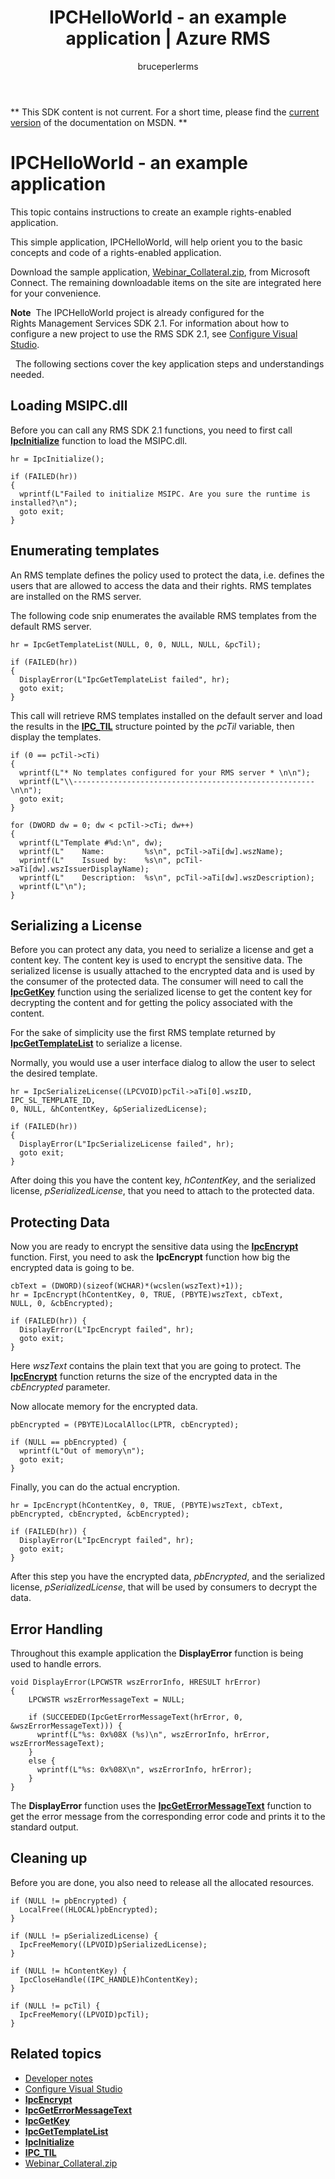 ﻿---
# required metadata

title: IPCHelloWorld - an example application | Azure RMS
description: This topic contains instructions to create an example rights-enabled application.
keywords:
author: bruceperlerms
manager: mbaldwin
ms.date: 08/24/2016
ms.topic: article
ms.prod:
ms.service: rights-management
ms.technology: techgroup-identity
ms.assetid: 581451A2-9558-4D0D-9D01-BEAB282C5A83
# optional metadata

#ROBOTS:
audience: developer
#ms.devlang:
ms.reviewer: shubhamp
ms.suite: ems
#ms.tgt_pltfrm:
#ms.custom:

---
** This SDK content is not current. For a short time, please find the [current version](https://msdn.microsoft.com/library/windows/desktop/hh535290(v=vs.85).aspx) of the documentation on MSDN. **
# IPCHelloWorld - an example application

This topic contains instructions to create an example rights-enabled application.

This simple application, IPCHelloWorld, will help orient you to the basic concepts and code of a rights-enabled application.

Download the sample application, [Webinar\_Collateral.zip](https://connect.microsoft.com/site1170/Downloads/DownloadDetails.aspx?DownloadID=42440), from Microsoft Connect. The remaining downloadable items on the site are integrated here for your convenience.

**Note**  The IPCHelloWorld project is already configured for the Rights Management Services SDK 2.1. For information about how to configure a new project to use the RMS SDK 2.1, see [Configure Visual Studio](how-to-configure-a-visual-studio-project-to-use-the-ad-rms-sdk-2-0.md).

 
The following sections cover the key application steps and understandings needed.

## Loading MSIPC.dll

Before you can call any RMS SDK 2.1 functions, you need to first call [**IpcInitialize**](/information-protection/sdk/2.1/api/win/functions#msipc_ipcinitialize) function to load the MSIPC.dll.



    hr = IpcInitialize();

    if (FAILED(hr))
    {
      wprintf(L"Failed to initialize MSIPC. Are you sure the runtime is installed?\n");
      goto exit;
    }



## Enumerating templates

An RMS template defines the policy used to protect the data, i.e. defines the users that are allowed to access the data and their rights. RMS templates are installed on the RMS server.

The following code snip enumerates the available RMS templates from the default RMS server.



    hr = IpcGetTemplateList(NULL, 0, 0, NULL, NULL, &pcTil);

    if (FAILED(hr))
    {
      DisplayError(L"IpcGetTemplateList failed", hr);
      goto exit;
    }



This call will retrieve RMS templates installed on the default server and load the results in the [**IPC\_TIL**](/information-protection/sdk/2.1/api/win/functions#msipc_ipcinitialize) structure pointed by the *pcTil* variable, then display the templates.



    if (0 == pcTil->cTi)
    {
      wprintf(L"* No templates configured for your RMS server * \n\n");
      wprintf(L"\\------------------------------------------------------\n\n");
      goto exit;
    }

    for (DWORD dw = 0; dw < pcTil->cTi; dw++)
    {
      wprintf(L"Template #%d:\n", dw);
      wprintf(L"    Name:         %s\n", pcTil->aTi[dw].wszName);
      wprintf(L"    Issued by:    %s\n", pcTil->aTi[dw].wszIssuerDisplayName);
      wprintf(L"    Description:  %s\n", pcTil->aTi[dw].wszDescription);
      wprintf(L"\n");
    }



## Serializing a License

Before you can protect any data, you need to serialize a license and get a content key. The content key is used to encrypt the sensitive data. The serialized license is usually attached to the encrypted data and is used by the consumer of the protected data. The consumer will need to call the [**IpcGetKey**](/information-protection/sdk/2.1/api/win/functions#msipc_ipcgetkey) function using the serialized license to get the content key for decrypting the content and for getting the policy associated with the content.

For the sake of simplicity use the first RMS template returned by [**IpcGetTemplateList**](/information-protection/sdk/2.1/api/win/functions#msipc_ipcgettemplatelist) to serialize a license.

Normally, you would use a user interface dialog to allow the user to select the desired template.



    hr = IpcSerializeLicense((LPCVOID)pcTil->aTi[0].wszID, IPC_SL_TEMPLATE_ID,
    0, NULL, &hContentKey, &pSerializedLicense);

    if (FAILED(hr))
    {
      DisplayError(L"IpcSerializeLicense failed", hr);
      goto exit;
    }



After doing this you have the content key, *hContentKey*, and the serialized license, *pSerializedLicense*, that you need to attach to the protected data.

## Protecting Data

Now you are ready to encrypt the sensitive data using the [**IpcEncrypt**](/information-protection/sdk/2.1/api/win/functions#msipc_ipcencrypt) function. First, you need to ask the **IpcEncrypt** function how big the encrypted data is going to be.



    cbText = (DWORD)(sizeof(WCHAR)*(wcslen(wszText)+1));
    hr = IpcEncrypt(hContentKey, 0, TRUE, (PBYTE)wszText, cbText,
    NULL, 0, &cbEncrypted);

    if (FAILED(hr)) {
      DisplayError(L"IpcEncrypt failed", hr);
      goto exit;
    }



Here *wszText* contains the plain text that you are going to protect. The [**IpcEncrypt**](/information-protection/sdk/2.1/api/win/functions#msipc_ipcencrypt) function returns the size of the encrypted data in the *cbEncrypted* parameter.

Now allocate memory for the encrypted data.



    pbEncrypted = (PBYTE)LocalAlloc(LPTR, cbEncrypted);

    if (NULL == pbEncrypted) {
      wprintf(L"Out of memory\n");
      goto exit;
    }


Finally, you can do the actual encryption.



    hr = IpcEncrypt(hContentKey, 0, TRUE, (PBYTE)wszText, cbText,
    pbEncrypted, cbEncrypted, &cbEncrypted);

    if (FAILED(hr)) {
      DisplayError(L"IpcEncrypt failed", hr);
      goto exit;
    }


After this step you have the encrypted data, *pbEncrypted*, and the serialized license, *pSerializedLicense*, that will be used by consumers to decrypt the data.

## Error Handling

Throughout this example application the **DisplayError** function is being used to handle errors.



    void DisplayError(LPCWSTR wszErrorInfo, HRESULT hrError)
    {
        LPCWSTR wszErrorMessageText = NULL;

        if (SUCCEEDED(IpcGetErrorMessageText(hrError, 0, &wszErrorMessageText))) {
          wprintf(L"%s: 0x%08X (%s)\n", wszErrorInfo, hrError, wszErrorMessageText);
        }
        else {
          wprintf(L"%s: 0x%08X\n", wszErrorInfo, hrError);
        }
    }   


The **DisplayError** function uses the [**IpcGetErrorMessageText**](/information-protection/sdk/2.1/api/win/functions#msipc_ipcgeterrormessagetext) function to get the error message from the corresponding error code and prints it to the standard output.

## Cleaning up

Before you are done, you also need to release all the allocated resources.



    if (NULL != pbEncrypted) {
      LocalFree((HLOCAL)pbEncrypted);
    }

    if (NULL != pSerializedLicense) {
      IpcFreeMemory((LPVOID)pSerializedLicense);
    }

    if (NULL != hContentKey) {
      IpcCloseHandle((IPC_HANDLE)hContentKey);
    }

    if (NULL != pcTil) {
      IpcFreeMemory((LPVOID)pcTil);
    }


## Related topics

* [Developer notes](developer-notes.md)
* [Configure Visual Studio](how-to-configure-a-visual-studio-project-to-use-the-ad-rms-sdk-2-0.md)
* [**IpcEncrypt**](/information-protection/sdk/2.1/api/win/functions#msipc_ipcencrypt)
* [**IpcGetErrorMessageText**](/information-protection/sdk/2.1/api/win/functions#msipc_ipcgeterrormessagetext)
* [**IpcGetKey**](/information-protection/sdk/2.1/api/win/functions#msipc_ipcgetkey)
* [**IpcGetTemplateList**](/information-protection/sdk/2.1/api/win/functions#msipc_ipcgettemplatelist)
* [**IpcInitialize**](/information-protection/sdk/2.1/api/win/functions#msipc_ipcinitialize)
* [**IPC\_TIL**](/information-protection/sdk/2.1/api/win/functions#msipc_ipcinitialize)
* [Webinar\_Collateral.zip](https://connect.microsoft.com/site1170/Downloads/DownloadDetails.aspx?DownloadID=42440)
 

 
